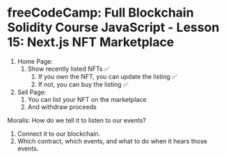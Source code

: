 # freeCodeCamp: Full Blockchain Solidity Course JavaScript - Lesson 15: Next.js NFT Marketplace

1. Home Page:
   1. Show recently listed NFTs ✅
      1. If you own the NFT, you can update the listing ✅
      2. If not, you can buy the listing ✅
2. Sell Page: 
   1. You can list your NFT on the marketplace
   2. And withdraw proceeds


Moralis: How do we tell it to listen to our events?
1. Connect it to our blockchain.
2. Which contract, which events, and what to do when it hears those events.
   